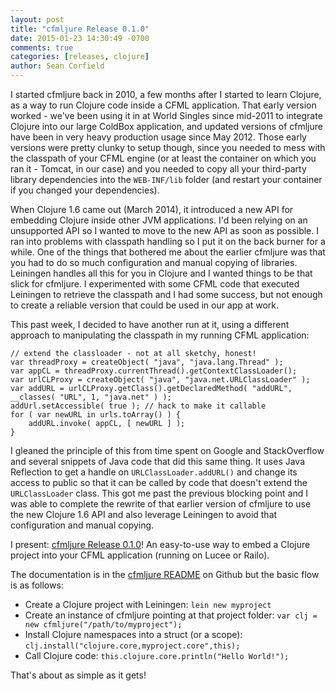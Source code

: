 ```yaml
---
layout: post
title: "cfmljure Release 0.1.0"
date: 2015-01-23 14:30:49 -0700
comments: true
categories: [releases, clojure]
author: Sean Corfield
---
```

I started cfmljure back in 2010, a few months after I started to learn Clojure, as a way to run Clojure code inside a CFML application. That early version worked - we've been using it in at World Singles since mid-2011 to integrate Clojure into our large ColdBox application, and updated versions of cfmljure have been in very heavy production usage since May 2012.<!-- more --> Those early versions were pretty clunky to setup though, since you needed to mess with the classpath of your CFML engine (or at least the container on which you ran it - Tomcat, in our case) and you needed to copy all your third-party library dependencies into the `WEB-INF/lib` folder (and restart your container if you changed your dependencies).

When Clojure 1.6 came out (March 2014), it introduced a new API for embedding Clojure inside other JVM applications. I'd been relying on an unsupported API so I wanted to move to the new API as soon as possible. I ran into problems with classpath handling so I put it on the back burner for a while. One of the things that bothered me about the earlier cfmljure was that you had to do so much configuration and manual copying of libraries. Leiningen handles all this for you in Clojure and I wanted things to be that slick for cfmljure. I experimented with some CFML code that executed Leiningen to retrieve the classpath and I had some success, but not enough to create a reliable version that could be used in our app at work.

This past week, I decided to have another run at it, using a different approach to manipulating the classpath in my running CFML application:

    // extend the classloader - not at all sketchy, honest!
    var threadProxy = createObject( "java", "java.lang.Thread" );
    var appCL = threadProxy.currentThread().getContextClassLoader();
    var urlCLProxy = createObject( "java", "java.net.URLClassLoader" );
    var addURL = urlCLProxy.getClass().getDeclaredMethod( "addURL", __classes( "URL", 1, "java.net" ) );
    addUrl.setAccessible( true ); // hack to make it callable
    for ( var newURL in urls.toArray() ) {
        addURL.invoke( appCL, [ newURL ] );
    }

I gleaned the principle of this from time spent on Google and StackOverflow and several snippets of Java code that did this same thing. It uses Java Reflection to get a handle on `URLClassLoader.addURL()` and change its access to public so that it can be called by code that doesn't extend the `URLClassLoader` class. This got me past the previous blocking point and I was able to complete the rewrite of that earlier version of cfmljure to use the new Clojure 1.6 API and also leverage Leiningen to avoid that configuration and manual copying.

I present: [cfmljure Release 0.1.0](https://github.com/framework-one/cfmljure/releases/tag/v0.1.0)! An easy-to-use way to embed a Clojure project into your CFML application (running on Lucee or Railo).

The documentation is in the [cfmljure README](https://github.com/framework-one/cfmljure/blob/master/README.md) on Github but the basic flow is as follows:

* Create a Clojure project with Leiningen: `lein new myproject`
* Create an instance of cfmljure pointing at that project folder: `var clj = new cfmljure("/path/to/myproject");`
* Install Clojure namespaces into a struct (or a scope): `clj.install("clojure.core,myproject.core",this);`
* Call Clojure code: `this.clojure.core.println("Hello World!");`

That's about as simple as it gets!

